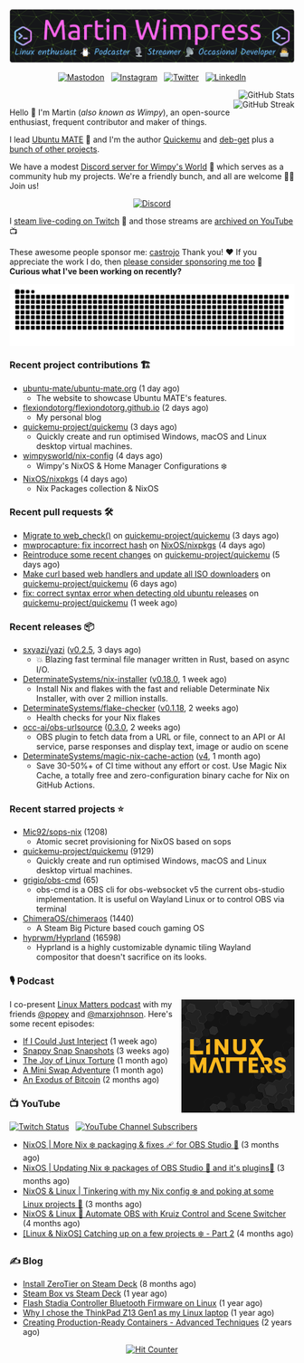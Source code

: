 <p align="center">
  <a href="https://wimpysworld.com" target="_blank"><img src="https://raw.githubusercontent.com/flexiondotorg/flexiondotorg/main/.github/github-header-image.png"></a>
</p>
<p align="center">
  &nbsp;<a href="https://fosstodon.org/@wimpy" target="_blank"><img alt="Mastodon" src="https://img.shields.io/badge/Mastodon-6468fa?style=for-the-badge&logo=mastodon&logoColor=%23ffffff"></a>&nbsp;
  &nbsp;<a href="https://www.instagram.com/wimpysworld/" target="_blank"><img alt="Instagram" src="https://img.shields.io/badge/instagram-d3175c?style=for-the-badge&logo=instagram&logoColor=%23ffffff"></a>&nbsp;
  &nbsp;<a href="https://twitter.com/m_wimpress" target="_blank"><img alt="Twitter" src="https://img.shields.io/badge/Twitter-303030?style=for-the-badge&logo=x&logoColor=%23ffffff"></a>&nbsp;
  &nbsp;<a href="https://www.linkedin.com/in/martinwimpress/" target="_blank"><img alt="LinkedIn" src="https://img.shields.io/badge/LinkedIn-1667be?style=for-the-badge&logo=linkedin&logoColor=%23ffffff"></a>&nbsp;
</p>
<a href="https://github.com/flexiondotorg" target="_blank"><img align="right" src="https://github-readme-stats.vercel.app/api?username=flexiondotorg&show_icons=true&show=reviews,discussions_started,discussions_answered,prs_merged&include_all_commits=true&bg_color=0E1117&title_color=fa66ed&icon_color=6bbbfa&text_color=c5c8c6&ring_color=98ed3f&border_radius=8" alt="GitHub Stats"></a>
<br />
<a href="https://github.com/flexiondotorg" target="_blank"><img align="right" src="https://streak-stats.demolab.com?user=flexiondotorg&theme=cobalt&border_radius=8&date_format=j%20M%5B%20Y%5D&mode=daily&card_width=465&hide_total_contributions=true" alt="GitHub Streak" /></a>

Hello 👋 I'm Martin (*also known as Wimpy*), an open-source enthusiast, frequent contributor and maker of things.

I lead [Ubuntu MATE](https://ubuntu-mate.org) 🧉 and I'm the author [Quickemu](https://github.com/quickemu-project)
and [deb-get](https://github.com/wimpysworld/deb-get) plus a [bunch of other projects](https://wimpysworld.com/projects/).

We have a modest [Discord server for Wimpy's World](https://wimpysworld.io/discord) 💬 which serves as a community hub my projects.
We're a friendly bunch, and all are welcome 🏳️‍🌈 Join us!

<div align="center"><a href="https://wimpysworld.io/discord" target="_blank"><img alt="Discord" src="https://img.shields.io/discord/712850672223125565?style=for-the-badge&logo=discord&logoColor=%23ffffff&label=Discord&labelColor=%234253e8&color=%23e4e2e2"></a></div>

I [steam live-coding on Twitch](https://twitch.tv/WimpysWorld) 📡 and those streams are [archived on YouTube](https://youtube.com/WimpysWorld) 📺️

These awesome people sponsor me: [castrojo](https://github.com/castrojo) Thank you! ❤️
If you appreciate the work I do, then [please consider sponsoring me too](https://github.com/sponsors/flexiondotorg) 🤑 **Curious what I've been working on recently?**
<div align="center">
  <img align="center" alt="GitHub Contribution Snake" src="https://raw.githubusercontent.com/flexiondotorg/flexiondotorg/snake/github-contribution-grid-snake-dark.svg">
</div>

### Recent project contributions 🏗️


- [ubuntu-mate/ubuntu-mate.org](https://github.com/ubuntu-mate/ubuntu-mate.org) (1 day ago)
  - The website to showcase Ubuntu MATE&#39;s features.
- [flexiondotorg/flexiondotorg.github.io](https://github.com/flexiondotorg/flexiondotorg.github.io) (2 days ago)
  - My personal blog
- [quickemu-project/quickemu](https://github.com/quickemu-project/quickemu) (3 days ago)
  - Quickly create and run optimised Windows, macOS and Linux desktop virtual machines.
- [wimpysworld/nix-config](https://github.com/wimpysworld/nix-config) (4 days ago)
  - Wimpy&#39;s NixOS  &amp; Home Manager Configurations ❄️
- [NixOS/nixpkgs](https://github.com/NixOS/nixpkgs) (4 days ago)
  - Nix Packages collection &amp; NixOS

### Recent pull requests 🛠️


- [Migrate to web_check()](https://github.com/quickemu-project/quickemu/pull/1105) on [quickemu-project/quickemu](https://github.com/quickemu-project/quickemu) (3 days ago)
- [mwprocapture: fix incorrect hash](https://github.com/NixOS/nixpkgs/pull/305990) on [NixOS/nixpkgs](https://github.com/NixOS/nixpkgs) (4 days ago)
- [Reintroduce some recent changes](https://github.com/quickemu-project/quickemu/pull/1092) on [quickemu-project/quickemu](https://github.com/quickemu-project/quickemu) (5 days ago)
- [Make curl based web handlers and update all ISO downloaders](https://github.com/quickemu-project/quickemu/pull/1087) on [quickemu-project/quickemu](https://github.com/quickemu-project/quickemu) (6 days ago)
- [fix: correct syntax error when detecting old ubuntu releases](https://github.com/quickemu-project/quickemu/pull/1085) on [quickemu-project/quickemu](https://github.com/quickemu-project/quickemu) (1 week ago)

### Recent releases 📦️


- [sxyazi/yazi](https://github.com/sxyazi/yazi) ([v0.2.5](https://github.com/sxyazi/yazi/releases/tag/v0.2.5), 3 days ago)
  - 💥 Blazing fast terminal file manager written in Rust, based on async I/O.
- [DeterminateSystems/nix-installer](https://github.com/DeterminateSystems/nix-installer) ([v0.18.0](https://github.com/DeterminateSystems/nix-installer/releases/tag/v0.18.0), 1 week ago)
  - Install Nix and flakes with the fast and reliable Determinate Nix Installer, with over 2 million installs.
- [DeterminateSystems/flake-checker](https://github.com/DeterminateSystems/flake-checker) ([v0.1.18](https://github.com/DeterminateSystems/flake-checker/releases/tag/v0.1.18), 2 weeks ago)
  - Health checks for your Nix flakes
- [occ-ai/obs-urlsource](https://github.com/occ-ai/obs-urlsource) ([0.3.0](https://github.com/occ-ai/obs-urlsource/releases/tag/0.3.0), 2 weeks ago)
  - OBS plugin to fetch data from a URL or file, connect to an API or AI service, parse responses and display text, image or audio on scene
- [DeterminateSystems/magic-nix-cache-action](https://github.com/DeterminateSystems/magic-nix-cache-action) ([v4](https://github.com/DeterminateSystems/magic-nix-cache-action/releases/tag/v4), 1 month ago)
  -  Save 30-50%&#43; of CI time without any effort or cost. Use Magic Nix Cache, a totally free and zero-configuration binary cache for Nix on GitHub Actions. 

### Recent starred projects ⭐️


- [Mic92/sops-nix](https://github.com/Mic92/sops-nix) (1208)
  - Atomic secret provisioning for NixOS based on sops
- [quickemu-project/quickemu](https://github.com/quickemu-project/quickemu) (9129)
  - Quickly create and run optimised Windows, macOS and Linux desktop virtual machines.
- [grigio/obs-cmd](https://github.com/grigio/obs-cmd) (65)
  - obs-cmd is a OBS cli for obs-websocket v5 the current obs-studio implementation. It is useful on Wayland Linux or to control OBS via terminal
- [ChimeraOS/chimeraos](https://github.com/ChimeraOS/chimeraos) (1440)
  - A Steam Big Picture based couch gaming OS
- [hyprwm/Hyprland](https://github.com/hyprwm/Hyprland) (16598)
  - Hyprland is a highly customizable dynamic tiling Wayland compositor that doesn&#39;t sacrifice on its looks.

### 🎙️ Podcast
<img align="right" src="https://raw.githubusercontent.com/flexiondotorg/flexiondotorg/main/.github/linuxmatters.png" alt="Linux Matters Podcast" width="200" height="200">

I co-present [Linux Matters podcast](https://linuxmatters.sh) with my friends [@popey](https://github.com/popey) and [@marxjohnson](https://github.com/marxjohnson).
Here's some recent episodes:

- [If I Could Just Interject](https://linuxmatters.sh/27/) (1 week ago)
- [Snappy Snap Snapshots](https://linuxmatters.sh/26/) (3 weeks ago)
- [The Joy of Linux Torture](https://linuxmatters.sh/25/) (1 month ago)
- [A Mini Swap Adventure](https://linuxmatters.sh/24/) (1 month ago)
- [An Exodus of Bitcoin](https://linuxmatters.sh/23/) (2 months ago)

### 📺️ YouTube
<a href="https://twitch.tv/WimpysWorld" target="_blank"><img alt="Twitch Status" src="https://img.shields.io/twitch/status/WimpysWorld?style=for-the-badge&logo=twitch&logoColor=ffffff&label=Twitch&labelColor=%23904ef9&color=%23e4e2e2"></a>&nbsp;&nbsp;
<a href="https://youtube.com/WimpysWorld" target="_blank"><img alt="YouTube Channel Subscribers" src="https://img.shields.io/youtube/channel/subscribers/UChpYmMp7EFaxuogUX1eAqyw?style=for-the-badge&logo=youtube&logoColor=ffffff&label=YouTube&labelColor=%23fb1b20&color=%23e4e2e2"></a>

- [NixOS | More Nix ❄️ packaging &amp; fixes 🩹 for OBS Studio 📡](https://www.youtube.com/watch?v=VqNaOOm7Dhw) (3 months ago)
- [NixOS | Updating Nix ❄️ packages of OBS Studio 📡 and it&#39;s plugins🔌](https://www.youtube.com/watch?v=phgOv_UCbMM) (3 months ago)
- [NixOS &amp; Linux | Tinkering with my Nix config ❄️ and poking at some Linux projects 🐧](https://www.youtube.com/watch?v=biVQ_-v8oEo) (3 months ago)
- [NixOS &amp; Linux 🐧 Automate OBS with Kruiz Control and Scene Switcher](https://www.youtube.com/watch?v=BSITslJbMGA) (4 months ago)
- [[Linux &amp; NixOS] Catching up on a few projects ❄️ - Part 2](https://www.youtube.com/watch?v=IpiuKvqHU-c) (4 months ago)

### ✍️ Blog

- [Install ZeroTier on Steam Deck](https://wimpysworld.com/posts/install-zerotier-on-steamdeck/) (8 months ago)
- [Steam Box vs Steam Deck](https://wimpysworld.com/posts/steambox-vs-steamdeck/) (1 year ago)
- [Flash Stadia Controller Bluetooth Firmware on Linux](https://wimpysworld.com/posts/flash-stadia-controller-bluetooth-firmware-on-linux/) (1 year ago)
- [Why I chose the ThinkPad Z13 Gen1 as my Linux laptop](https://wimpysworld.com/posts/why-i-chose-the-thinkpad-z13-as-my-linux-laptop/) (1 year ago)
- [Creating Production-Ready Containers - Advanced Techniques](https://wimpysworld.com/posts/creating-production-ready-containers-advanced-techniques/) (2 years ago)

<p align="center">
  <a href="https://github.com/flexiondotorg/flexiondotorg" target="_blank"><img alt="Hit Counter" src="https://img.shields.io/endpoint?url=https%3A%2F%2Fhits.dwyl.com%2Fflexiondotorg%2Fflexiondotorg.json&style=flat-square&logo=github&logoColor=ffffff&label=Visitors&labelColor=%23f76ce9&color=%236fbbf6">
</p>
